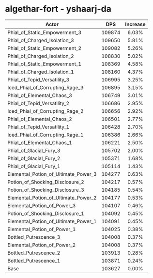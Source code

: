 # algethar-fort - yshaarj-da
| Actor | DPS | Increase |
|---|:---:|:---:|
|Phial_of_Static_Empowerment_3|109874|6.03%|
|Phial_of_Charged_Isolation_3|109650|5.81%|
|Phial_of_Static_Empowerment_2|109082|5.26%|
|Phial_of_Charged_Isolation_2|108830|5.02%|
|Phial_of_Static_Empowerment_1|108369|4.58%|
|Phial_of_Charged_Isolation_1|108160|4.37%|
|Phial_of_Tepid_Versatility_3|106995|3.25%|
|Iced_Phial_of_Corrupting_Rage_3|106895|3.15%|
|Phial_of_Elemental_Chaos_3|106749|3.01%|
|Phial_of_Tepid_Versatility_2|106686|2.95%|
|Iced_Phial_of_Corrupting_Rage_2|106656|2.92%|
|Phial_of_Elemental_Chaos_2|106501|2.77%|
|Phial_of_Tepid_Versatility_1|106428|2.70%|
|Iced_Phial_of_Corrupting_Rage_1|106386|2.66%|
|Phial_of_Elemental_Chaos_1|106221|2.50%|
|Phial_of_Glacial_Fury_3|105702|2.00%|
|Phial_of_Glacial_Fury_2|105371|1.68%|
|Phial_of_Glacial_Fury_1|105114|1.43%|
|Elemental_Potion_of_Ultimate_Power_3|104277|0.63%|
|Potion_of_Shocking_Disclosure_2|104217|0.57%|
|Potion_of_Shocking_Disclosure_3|104185|0.54%|
|Elemental_Potion_of_Ultimate_Power_2|104177|0.53%|
|Elemental_Potion_of_Power_3|104107|0.46%|
|Potion_of_Shocking_Disclosure_1|104092|0.45%|
|Elemental_Potion_of_Ultimate_Power_1|104091|0.45%|
|Elemental_Potion_of_Power_1|104025|0.38%|
|Bottled_Putrescence_3|104008|0.37%|
|Elemental_Potion_of_Power_2|104008|0.37%|
|Bottled_Putrescence_2|103913|0.28%|
|Bottled_Putrescence_1|103871|0.24%|
|Base|103627|0.00%|

